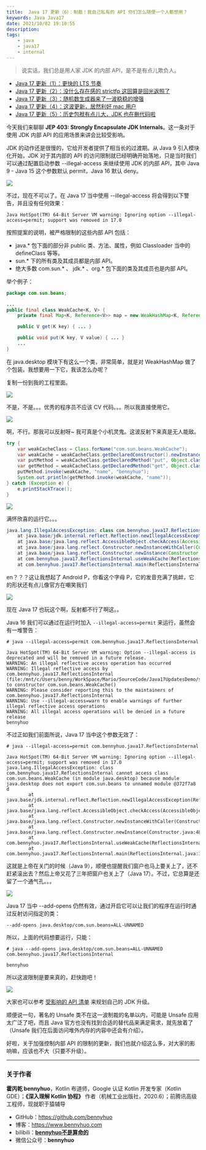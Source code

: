 ```yaml
---
title:  Java 17 更新（6）：制裁！我自己私有的 API 你们怎么随便一个人都想用？ 
keywords: Java Java17 
date: 2021/10/02 19:10:55
description: 
tags: 
    - java
    - java17
    - internal 
---
```


> 说实话，我们总是用人家 JDK 的内部 API，是不是有点儿欺负人。 



<!-- more -->





* [Java 17 更新（1）：更快的 LTS 节奏](https://www.bennyhuo.com/2021/09/26/Java17-Updates-01-intro/)
* [Java 17 更新（2）：没什么存在感的 strictfp 这回算是回光返照了](https://www.bennyhuo.com/2021/09/26/Java17-Updates-02-strictfp/)
* [Java 17 更新（3）：随机数生成器来了一波稳稳的增强](https://www.bennyhuo.com/2021/09/27/Java17-Updates-03-random/)
* [Java 17 更新（4）：这波更新，居然利好 mac 用户](https://www.bennyhuo.com/2021/09/27/Java17-Updates-04-mac/)
* [Java 17 更新（5）：历史包袱有点儿大，JDK 也在删代码啦](https://www.bennyhuo.com/2021/09/27/Java17-Updates-05-removed/)


今天我们来聊聊 **JEP 403: Strongly Encapsulate JDK Internals**。这一条对于使用 JDK 内部 API 的应用场景来讲会比较受影响。

JDK 的动作还是很慢的，它给开发者提供了相当长的过渡期。从 Java 9 引入模块化开始，JDK 对于其内部的 API 的访问限制就已经明确开始落地，只是当时我们可以通过配置启动参数 --illegal-access 来继续使用 JDK 的内部 API，其中 Java 9 - Java  15 这个参数默认 permit，Java 16 默认 deny。

![](https://kotlinblog-1251218094.costj.myqcloud.com/6c8656be-f0d8-432e-9bfd-94a1fbd7cd6c/media/Java17-Updates-06-internals/0B223765.jpg)

不过，现在不可以了。在 Java 17 当中使用 --illegal-access 将会得到以下警告，并且没有任何效果：

```
Java HotSpot(TM) 64-Bit Server VM warning: Ignoring option --illegal-access=permit; support was removed in 17.0
```

按照提案的说明，被严格限制的这些内部 API 包括：

*  java.* 包下面的部分非 public 类、方法、属性，例如 Classloader 当中的 defineClass 等等。
* sun.* 下的所有类及其成员都是内部 API。
* 绝大多数 com.sun.* 、 jdk.* 、org.* 包下面的类及其成员也是内部 API。

举个例子：

```java
package com.sun.beans;

...
public final class WeakCache<K, V> {
    private final Map<K, Reference<V>> map = new WeakHashMap<K, Reference<V>>();

    public V get(K key) { ... }

    public void put(K key, V value) { ... }
	...
}

```

在 java.desktop 模块下有这么一个类，非常简单，就是对 WeakHashMap 做了个包装。我想要用一下它，我该怎么办呢？

复制一份到我的工程里面。

![](https://kotlinblog-1251218094.costj.myqcloud.com/6c8656be-f0d8-432e-9bfd-94a1fbd7cd6c/media/Java17-Updates/738DD603.png)

不是，不是。。。优秀的程序员不应该 CV 代码。。。所以我直接使用它。

![](https://kotlinblog-1251218094.costj.myqcloud.com/6c8656be-f0d8-432e-9bfd-94a1fbd7cd6c/media/Java17-Updates/image-20210921083515465.png)

啊，不行。那我可以反射呀~ 我可真是个小机灵鬼。这波反射下来真是无人能敌。

```java
try {
    var weakCacheClass = Class.forName("com.sun.beans.WeakCache");
    var weakCache = weakCacheClass.getDeclaredConstructor().newInstance();
    var putMethod = weakCacheClass.getDeclaredMethod("put", Object.class, Object.class);
    var getMethod = weakCacheClass.getDeclaredMethod("get", Object.class);
    putMethod.invoke(weakCache, "name", "bennyhuo");
    System.out.println(getMethod.invoke(weakCache, "name"));
} catch (Exception e) {
    e.printStackTrace();
}
```

![](https://kotlinblog-1251218094.costj.myqcloud.com/6c8656be-f0d8-432e-9bfd-94a1fbd7cd6c/media/Java17-Updates/7352D343.gif)

满怀欣喜的运行它。。。

```java
java.lang.IllegalAccessException: class com.bennyhuo.java17.ReflectionsInternal cannot access class com.sun.beans.WeakCache (in module java.desktop) because module java.desktop does not export com.sun.beans to unnamed module @776ec8df
	at java.base/jdk.internal.reflect.Reflection.newIllegalAccessException(Reflection.java:392)
	at java.base/java.lang.reflect.AccessibleObject.checkAccess(AccessibleObject.java:674)
	at java.base/java.lang.reflect.Constructor.newInstanceWithCaller(Constructor.java:489)
	at java.base/java.lang.reflect.Constructor.newInstance(Constructor.java:480)
	at com.bennyhuo.java17.ReflectionsInternal.useWeakCache(ReflectionsInternal.java:16)
	at com.bennyhuo.java17.ReflectionsInternal.main(ReflectionsInternal.java:10)
```

en？？？这让我想起了 Android P，你看这个字母 P，它的发音充满了挑衅，它的形状还有点儿像官方在嘲笑我们

![](https://kotlinblog-1251218094.costj.myqcloud.com/6c8656be-f0d8-432e-9bfd-94a1fbd7cd6c/media/Java17-Updates/73940E6B.gif)

现在 Java 17 也玩这个啊，反射都不行了啊这。。

Java 16 我们可以通过在运行时加入 `--illegal-access=permit` 来运行，虽然会有一堆警告：

```
# java --illegal-access=permit com.bennyhuo.java17.ReflectionsInternal

Java HotSpot(TM) 64-Bit Server VM warning: Option --illegal-access is deprecated and will be removed in a future release.
WARNING: An illegal reflective access operation has occurred
WARNING: Illegal reflective access by com.bennyhuo.java17.ReflectionsInternal (file:/mnt/c/Users/benny/WorkSpace/Mario/SourceCode/Java17UpdatesDemo/src/) to constructor com.sun.beans.WeakCache()
WARNING: Please consider reporting this to the maintainers of com.bennyhuo.java17.ReflectionsInternal
WARNING: Use --illegal-access=warn to enable warnings of further illegal reflective access operations
WARNING: All illegal access operations will be denied in a future release
bennyhuo
```

不过正如我们前面所说，Java 17 当中这个参数无效了：

```
# java --illegal-access=permit com.bennyhuo.java17.ReflectionsInternal

Java HotSpot(TM) 64-Bit Server VM warning: Ignoring option --illegal-access=permit; support was removed in 17.0
java.lang.IllegalAccessException: class com.bennyhuo.java17.ReflectionsInternal cannot access class com.sun.beans.WeakCache (in module java.desktop) because module java.desktop does not export com.sun.beans to unnamed module @372f7a8
d
        at java.base/jdk.internal.reflect.Reflection.newIllegalAccessException(Reflection.java:392)
        at java.base/java.lang.reflect.AccessibleObject.checkAccess(AccessibleObject.java:674)
        at java.base/java.lang.reflect.Constructor.newInstanceWithCaller(Constructor.java:489)
        at java.base/java.lang.reflect.Constructor.newInstance(Constructor.java:480)
        at com.bennyhuo.java17.ReflectionsInternal.useWeakCache(ReflectionsInternal.java:16)
        at com.bennyhuo.java17.ReflectionsInternal.main(ReflectionsInternal.java:10)
```

这就是上帝在关门的时候（Java 9），顺便也提醒我们窗户也马上要关上了，还不赶紧滚出去？然后上帝又花了三年把窗户也关上了（Java 17）。不过，它总算是还留了一个通气孔。。。

![](https://kotlinblog-1251218094.costj.myqcloud.com/6c8656be-f0d8-432e-9bfd-94a1fbd7cd6c/media/Java17-Updates-06-internals/0B24BC5A.png)

Java 17 当中 --add-opens 仍然有效，通过开启它可以让我们的程序在运行时通过反射访问指定的类：

```
--add-opens java.desktop/com.sun.beans=ALL-UNNAMED
```

所以，上面的代码想要运行，只能：

```
# java --add-opens java.desktop/com.sun.beans=ALL-UNNAMED com.bennyhuo.java17.ReflectionsInternal

bennyhuo
```

所以这波限制是要来真的，赶快跑吧！

![](https://kotlinblog-1251218094.costj.myqcloud.com/6c8656be-f0d8-432e-9bfd-94a1fbd7cd6c/media/Java17-Updates/739B92AC.jpg)

大家也可以参考 [受影响的 API 清单](https://cr.openjdk.java.net/~mr/jigsaw/jdk8-packages-strongly-encapsulated) 来规划自己的 JDK 升级。

顺便说一句，著名的 Unsafe 类不在这一波制裁的名单以内，可能是 Unsafe 应用太广泛了吧，而且 Java 官方也没有找到合适的替代品来满足需求，就先放着了（Unsafe 我们在后面访问堆外内存的内容中还会有介绍）。

好啦，关于加强控制内部 API 的限制的更新，我们也就介绍这么多，对大家的影响嘛，应该也不大（只要不升级）。


---

### 关于作者

**霍丙乾 bennyhuo**，Kotlin 布道师，Google 认证 Kotlin 开发专家（Kotlin GDE）；**《深入理解 Kotlin 协程》** 作者（机械工业出版社，2020.6）；前腾讯高级工程师，现就职于猿辅导

* GitHub：https://github.com/bennyhuo
* 博客：https://www.bennyhuo.com
* bilibili：[**bennyhuo不是算命的**](https://space.bilibili.com/28615855)
* 微信公众号：**bennyhuo**
